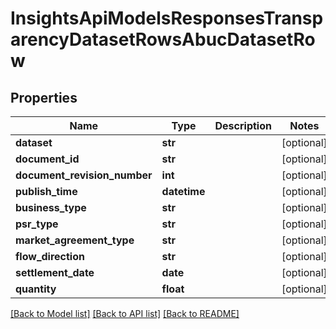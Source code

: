 # InsightsApiModelsResponsesTransparencyDatasetRowsAbucDatasetRow

## Properties
Name | Type | Description | Notes
------------ | ------------- | ------------- | -------------
**dataset** | **str** |  | [optional] 
**document_id** | **str** |  | [optional] 
**document_revision_number** | **int** |  | [optional] 
**publish_time** | **datetime** |  | [optional] 
**business_type** | **str** |  | [optional] 
**psr_type** | **str** |  | [optional] 
**market_agreement_type** | **str** |  | [optional] 
**flow_direction** | **str** |  | [optional] 
**settlement_date** | **date** |  | [optional] 
**quantity** | **float** |  | [optional] 

[[Back to Model list]](../README.md#documentation-for-models) [[Back to API list]](../README.md#documentation-for-api-endpoints) [[Back to README]](../README.md)

